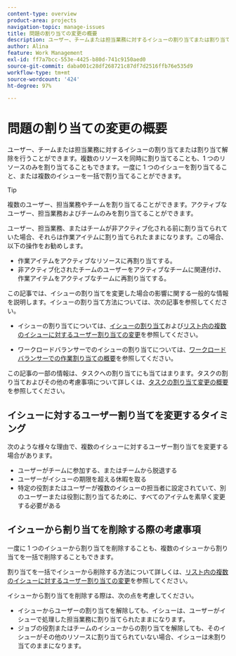 ```yaml
---
content-type: overview
product-area: projects
navigation-topic: manage-issues
title: 問題の割り当ての変更の概要
description: ユーザー、チームまたは担当業務に対するイシューの割り当てまたは割り当て解除を行うことができます。複数のリソースを同時に割り当てることも、1 つのリソースのみを割り当てることもできます。一度に 1 つのイシューを割り当てること、または複数のイシューを一括で割り当てることができます。
author: Alina
feature: Work Management
exl-id: ff7a7bcc-553e-4425-b80d-741c9150aed0
source-git-commit: daba001c28df268721c87df7d2516ffb76e535d9
workflow-type: tm+mt
source-wordcount: '424'
ht-degree: 97%

---
```


# 問題の割り当ての変更の概要

ユーザー、チームまたは担当業務に対するイシューの割り当てまたは割り当て解除を行うことができます。複数のリソースを同時に割り当てることも、1 つのリソースのみを割り当てることもできます。一度に 1 つのイシューを割り当てること、または複数のイシューを一括で割り当てることができます。

>[!TIP]
>
>複数のユーザー、担当業務やチームを割り当てることができます。アクティブなユーザー、担当業務およびチームのみを割り当てることができます。
>
>ユーザー、担当業務、またはチームが非アクティブ化される前に割り当てられていた場合、それらは作業アイテムに割り当てられたままになります。この場合、以下の操作をお勧めします。
>
>* 作業アイテムをアクティブなリソースに再割り当てする。
>* 非アクティブ化されたチームのユーザーをアクティブなチームに関連付け、作業アイテムをアクティブなチームに再割り当てする。

この記事では、イシューの割り当てを変更した場合の影響に関する一般的な情報を説明します。イシューの割り当て方法については、次の記事を参照してください。

* イシューの割り当てについては、[イシューの割り当て](../../../manage-work/issues/manage-issues/assign-issues.md)および[リスト内の複数のイシューに対するユーザー割り当ての変更](../../../manage-work/issues/manage-issues/edit-assignments-for-multiple-issues.md)を参照してください。

* ワークロードバランサーでのイシューの割り当てについては、[ワークロードバランサーでの作業割り当ての概要](../../../resource-mgmt/workload-balancer/assign-work-in-workload-balancer.md)を参照してください。

この記事の一部の情報は、タスクへの割り当てにも当てはまります。タスクの割り当ておよびその他の考慮事項について詳しくは、[タスクの割り当て変更の概要](../../../manage-work/tasks/assign-tasks/modify-task-assignments-overview.md)を参照してください。

## イシューに対するユーザー割り当てを変更するタイミング

次のような様々な理由で、複数のイシューに対するユーザー割り当てを変更する場合があります。

* ユーザーがチームに参加する、またはチームから脱退する
* ユーザーがイシューの期限を超える休暇を取る
* 特定の役割またはユーザーが複数のイシューの担当者に設定されていて、別のユーザーまたは役割に割り当てるために、すべてのアイテムを素早く変更する必要がある

## イシューから割り当てを削除する際の考慮事項

一度に 1 つのイシューから割り当てを削除することも、複数のイシューから割り当てを一括で削除することもできます。

割り当てを一括でイシューから削除する方法について詳しくは、[リスト内の複数のイシューに対するユーザー割り当ての変更](../../../manage-work/issues/manage-issues/edit-assignments-for-multiple-issues.md)を参照してください。

イシューから割り当てを削除する際は、次の点を考慮してください。

* イシューからユーザーの割り当てを解除しても、イシューは、ユーザーがイシューで処理した担当業務に割り当てられたままになります。
* ジョブの役割またはチームのイシューからの割り当てを解除しても、そのイシューがその他のリソースに割り当てられていない場合、イシューは未割り当てのままになります。

